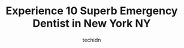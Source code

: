 ---
layout: ampstory
image: https://i0.wp.com/www.depkes.org/wp-content/uploads/2023/06/emergency-dentist-0-in-new-york-ny-1685756940.jpeg?resize=640,853
author: techidn
featured: false
description: Discover the impressive array of Emergency Dentist options in New York NY, where you can find 10 of the largest Emergency Dentist establishments in the area. From renowned classics to hidden
title: Experience 10 Superb Emergency Dentist in New York NY
cover:
   title: Experience 10 Superb Emergency Dentist in New York NY
   subtitle: Rickpate
   background: https://www.depkes.org/wp-content/uploads/2023/06/emergency-dentist-0-in-new-york-ny-1685756940.jpeg

pages: 
 - layout: thirds
   top: <h1>#1 Emergency Dentist NYC</h1>
   bottom: "<p>I recently visited this dentist for a consultation and dental cleaning. While the service was satisfactory, I was extremely disappointed to receive a notice from my insur</p>"
   background: https://www.depkes.org/wp-content/uploads/2023/06/emergency-dentist-1-in-new-york-ny-1685756940.jpeg
   backgroundblur: true
 - layout: thirds
   top: <h1>#2 Onsite Dental</h1>
   bottom: "<p>Very friendly and timely. Hygienist Vivianne gave excellent care during my deep cleaning. Explained every aspect during the experience. I was very relaxed and confident i</p>"
   background: https://www.depkes.org/wp-content/uploads/2023/06/emergency-dentist-2-in-new-york-ny-1685756941.jpeg
   cta:
      link: https://www.depkes.org/blog/experience-10-superb-emergency-dentist-in-new-york-ny/
      text: Experience 10 Superb Emergency Dentist in New York NY
 - layout: thirds
   top: <h1>#3 Danian Wen DDS PC</h1>
   bottom: "<p>155 W 68th St APT 226, New York, NY 10023, United States</p>"
   background: https://www.depkes.org/wp-content/uploads/2023/06/emergency-dentist-3-in-new-york-ny-1685756941.jpeg
   cta:
      link: https://www.depkes.org/blog/experience-10-superb-emergency-dentist-in-new-york-ny/
      text: Experience 10 Superb Emergency Dentist in New York NY
 - layout: thirds
   top: <h1>#4 Emergency Dentist Brooklyn Services, PC</h1>
   bottom: "<p>142 Joralemon St #6e, Brooklyn, NY 11201, United States</p>"
   background: https://images.unsplash.com/photo-1602536052359-ef94c21c5948?ixlib=rb-4.0.3&ixid=MnwxMjA3fDB8MHxwaG90by1wYWdlfHx8fGVufDB8fHx8&auto=format&fit=crop&w=640&h=853&q=80
   cta:
      link: https://www.depkes.org/blog/experience-10-superb-emergency-dentist-in-new-york-ny/
      text: Experience 10 Superb Emergency Dentist in New York NY
 - layout: thirds
   top: <h1>#5 Emergency Dentist Manhattan NYC</h1>
   bottom: "<p>139 Centre St STE 306, New York, NY 10013, United States</p>"
   background: https://images.unsplash.com/photo-1509114397022-ed747cca3f65?ixlib=rb-4.0.3&ixid=MnwxMjA3fDB8MHxwaG90by1wYWdlfHx8fGVufDB8fHx8&auto=format&fit=crop&w=640&h=853&q=80
   cta:
      link: https://www.depkes.org/blog/experience-10-superb-emergency-dentist-in-new-york-ny/
      text: Experience 10 Superb Emergency Dentist in New York NY
 - layout: thirds
   top: <h1>#6 Emergency Dental Associates - King Douglas H DDS</h1>
   bottom: "<p>117 E 37th St #1e, New York, NY 10016, United States</p>"
   background: https://images.unsplash.com/photo-1522441815192-d9f04eb0615c?ixlib=rb-4.0.3&ixid=MnwxMjA3fDB8MHxwaG90by1wYWdlfHx8fGVufDB8fHx8&auto=format&fit=crop&w=640&h=853&q=80
   cta:
      link: https://www.depkes.org/blog/experience-10-superb-emergency-dentist-in-new-york-ny/
      text: Experience 10 Superb Emergency Dentist in New York NY
 - layout: thirds
   top: <h1>#7 Emergency Dentist New York</h1>
   bottom: "<p>37 St Marks Pl, New York, NY 10003, United States</p>"
   background: https://images.unsplash.com/photo-1524169358666-79f22534bc6e?ixlib=rb-4.0.3&ixid=MnwxMjA3fDB8MHxwaG90by1wYWdlfHx8fGVufDB8fHx8&auto=format&fit=crop&w=640&h=853&q=80
   cta:
      link: https://www.depkes.org/blog/experience-10-superb-emergency-dentist-in-new-york-ny/
      text: Experience 10 Superb Emergency Dentist in New York NY
 - layout: thirds
   middle: Continue reading...
   background: https://images.unsplash.com/photo-1541356665065-22676f35dd40?ixlib=rb-4.0.3&ixid=MnwxMjA3fDB8MHxwaG90by1wYWdlfHx8fGVufDB8fHx8&auto=format&fit=crop&w=640&h=853&q=80
   cta:
      link: https://www.depkes.org/blog/experience-10-superb-emergency-dentist-in-new-york-ny/
      text: Experience 10 Superb Emergency Dentist in New York NY
      
---